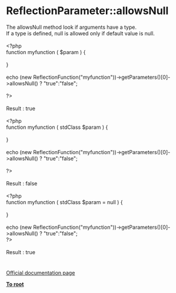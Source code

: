 # ReflectionParameter::allowsNull




<div class="phpcode"><span class="html">
The allowsNull method look if arguments have a type. <br>If a type is defined, null is allowed only if default value is null.<br><br> <span class="default">&lt;?php <br></span><span class="keyword">function </span><span class="default">myfunction </span><span class="keyword">( </span><span class="default">$param </span><span class="keyword">) {<br>&#xA0; &#xA0; <br>}<br><br>echo (new </span><span class="default">ReflectionFunction</span><span class="keyword">(</span><span class="string">&quot;myfunction&quot;</span><span class="keyword">))-&gt;</span><span class="default">getParameters</span><span class="keyword">()[</span><span class="default">0</span><span class="keyword">]-&gt;</span><span class="default">allowsNull</span><span class="keyword">() ? </span><span class="string">&quot;true&quot;</span><span class="keyword">:</span><span class="string">&quot;false&quot;</span><span class="keyword">;<br><br></span><span class="default">?&gt;<br></span><br>Result : true<br><br><span class="default">&lt;?php <br></span><span class="keyword">function </span><span class="default">myfunction </span><span class="keyword">( </span><span class="default">stdClass $param </span><span class="keyword">) {<br>&#xA0; &#xA0; <br>}<br><br>echo (new </span><span class="default">ReflectionFunction</span><span class="keyword">(</span><span class="string">&quot;myfunction&quot;</span><span class="keyword">))-&gt;</span><span class="default">getParameters</span><span class="keyword">()[</span><span class="default">0</span><span class="keyword">]-&gt;</span><span class="default">allowsNull</span><span class="keyword">() ? </span><span class="string">&quot;true&quot;</span><span class="keyword">:</span><span class="string">&quot;false&quot;</span><span class="keyword">;<br><br></span><span class="default">?&gt;<br></span><br>Result : false<br><br><span class="default">&lt;?php<br></span><span class="keyword">function </span><span class="default">myfunction </span><span class="keyword">( </span><span class="default">stdClass $param </span><span class="keyword">= </span><span class="default">null </span><span class="keyword">) {<br>&#xA0; &#xA0; <br>}<br><br>echo (new </span><span class="default">ReflectionFunction</span><span class="keyword">(</span><span class="string">&quot;myfunction&quot;</span><span class="keyword">))-&gt;</span><span class="default">getParameters</span><span class="keyword">()[</span><span class="default">0</span><span class="keyword">]-&gt;</span><span class="default">allowsNull</span><span class="keyword">() ? </span><span class="string">&quot;true&quot;</span><span class="keyword">:</span><span class="string">&quot;false&quot;</span><span class="keyword">;<br></span><span class="default">?&gt;<br></span><br>Result : true</span>
</div>
  

#

[Official documentation page](https://www.php.net/manual/en/reflectionparameter.allowsnull.php)

**[To root](/README.md)**